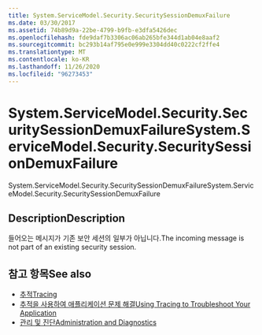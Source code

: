 ```yaml
---
title: System.ServiceModel.Security.SecuritySessionDemuxFailure
ms.date: 03/30/2017
ms.assetid: 74b89d9a-22be-4799-b9fb-e3dfa5426dec
ms.openlocfilehash: fde9daf7b3306ac06ab265bfe344d1ab04e8aaf2
ms.sourcegitcommit: bc293b14af795e0e999e3304dd40c0222cf2ffe4
ms.translationtype: MT
ms.contentlocale: ko-KR
ms.lasthandoff: 11/26/2020
ms.locfileid: "96273453"
---
```

# <a name="systemservicemodelsecuritysecuritysessiondemuxfailure"></a><span data-ttu-id="da856-102">System.ServiceModel.Security.SecuritySessionDemuxFailure</span><span class="sxs-lookup"><span data-stu-id="da856-102">System.ServiceModel.Security.SecuritySessionDemuxFailure</span></span>

<span data-ttu-id="da856-103">System.ServiceModel.Security.SecuritySessionDemuxFailure</span><span class="sxs-lookup"><span data-stu-id="da856-103">System.ServiceModel.Security.SecuritySessionDemuxFailure</span></span>  
  
## <a name="description"></a><span data-ttu-id="da856-104">Description</span><span class="sxs-lookup"><span data-stu-id="da856-104">Description</span></span>  

 <span data-ttu-id="da856-105">들어오는 메시지가 기존 보안 세션의 일부가 아닙니다.</span><span class="sxs-lookup"><span data-stu-id="da856-105">The incoming message is not part of an existing security session.</span></span>  
  
## <a name="see-also"></a><span data-ttu-id="da856-106">참고 항목</span><span class="sxs-lookup"><span data-stu-id="da856-106">See also</span></span>

- [<span data-ttu-id="da856-107">추적</span><span class="sxs-lookup"><span data-stu-id="da856-107">Tracing</span></span>](index.md)
- [<span data-ttu-id="da856-108">추적을 사용하여 애플리케이션 문제 해결</span><span class="sxs-lookup"><span data-stu-id="da856-108">Using Tracing to Troubleshoot Your Application</span></span>](using-tracing-to-troubleshoot-your-application.md)
- [<span data-ttu-id="da856-109">관리 및 진단</span><span class="sxs-lookup"><span data-stu-id="da856-109">Administration and Diagnostics</span></span>](../index.md)
